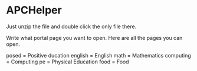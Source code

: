 # APCHelper

Just unzip the file and double click the only file there.

Write what portal page you want to open. Here are all the pages you can open.

posed = Positive ducation
english = English
math = Mathematics
computing = Computing
pe = Physical Education
food = Food
